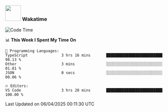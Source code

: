 ### <img src="https://media.giphy.com/media/VgCDAzcKvsR6OM0uWg/giphy.gif" width="50"> Wakatime

  <!--START_SECTION:waka-->
![Code Time](http://img.shields.io/badge/Code%20Time-1%2C534%20hrs%2038%20mins-blue)

📊 **This Week I Spent My Time On** 

```text
💬 Programming Languages: 
TypeScript               3 hrs 16 mins       █████████████████████████   98.13 % 
Other                    3 mins              ░░░░░░░░░░░░░░░░░░░░░░░░░   01.81 % 
JSON                     0 secs              ░░░░░░░░░░░░░░░░░░░░░░░░░   00.06 % 

🔥 Editors: 
VS Code                  3 hrs 20 mins       █████████████████████████   100.00 % 
```


 Last Updated on 06/04/2025 00:11:30 UTC
<!--END_SECTION:waka-->
